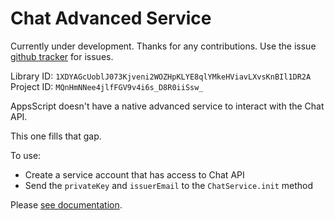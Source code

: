 # Chat Advanced Service

Currently under development. Thanks for any contributions. Use the issue [github tracker](https://github.com/classroomtechtools/chat-adv-service/issues) for issues.

Library ID: `1XDYAGcUoblJ073Kjveni2WOZHpKLYE8qlYMkeHViavLXvsKnBIl1DR2A`
Project ID: `MQnHmNNee4jlfFGV9v4i6s_D8R0iiSsw_`

AppsScript doesn't have a native advanced service to interact with the Chat API. 

This one fills that gap.

To use:

- Create a service account that has access to Chat API
- Send the `privateKey` and `issuerEmail` to the `ChatService.init` method

Please [see documentation](https://classroomtechtools.github.io/chat-adv-service/).
